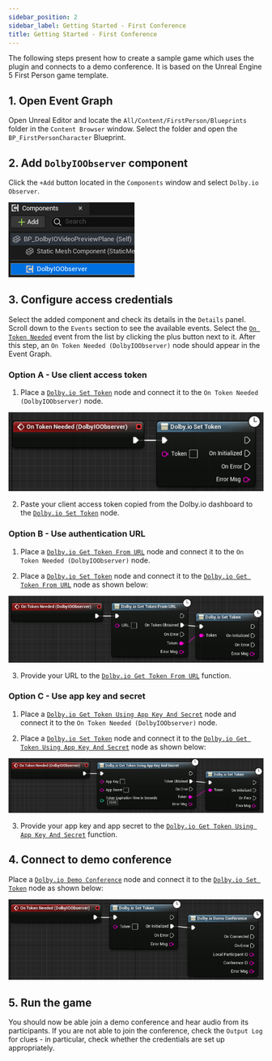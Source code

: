 ```yaml
---
sidebar_position: 2
sidebar_label: Getting Started - First Conference
title: Getting Started - First Conference
---
```


The following steps present how to create a sample game which uses the plugin and connects to a demo conference. It is based on the Unreal Engine 5 First Person game template.

## 1. Open Event Graph
Open Unreal Editor and locate the `All/Content/FirstPerson/Blueprints` folder in the `Content Browser` window. Select the folder and open the `BP_FirstPersonCharacter` Blueprint.

## 2. Add `DolbyIOObserver` component
Click the `+Add` button located in the `Components` window and select `Dolby.io Observer`.

![](../../static/img/first-conf-observer-component.png)

## 3. Configure access credentials
Select the added component and check its details in the `Details` panel. Scroll down to the `Events` section to see the available events. Select the [`On Token Needed`](../blueprints/events#on-token-needed) event from the list by clicking the plus button next to it. After this step, an `On Token Needed (DolbyIOObserver)` node should appear in the Event Graph.

### Option A - Use client access token
1. Place a [`Dolby.io Set Token`](../blueprints/functions#dolbyio-set-token) node and connect it to the `On Token Needed (DolbyIOObserver)` node.

![](../../static/img/first-conf-set-token.png)

2. Paste your client access token copied from the Dolby.io dashboard to the [`Dolby.io Set Token`](../blueprints/functions#dolbyio-set-token) node.

### Option B - Use authentication URL
1. Place a [`Dolby.io Get Token From URL`](../blueprints/functions#dolbyio-get-token-from-url) node and connect it to the `On Token Needed (DolbyIOObserver)` node.

2. Place a [`Dolby.io Set Token`](../blueprints/functions#dolbyio-set-token) node and connect it to the [`Dolby.io Get Token From URL`](../blueprints/functions#dolbyio-get-token-from-url) node as shown below:

![](../../static/img/first-conf-get-token-from-url.png)

3. Provide your URL to the [`Dolby.io Get Token From URL`](../blueprints/functions#dolbyio-get-token-from-url) function.

### Option C - Use app key and secret
1. Place a [`Dolby.io Get Token Using App Key And Secret`](../blueprints/functions#dolbyio-get-token-using-app-key-and-secret) node and connect it to the `On Token Needed (DolbyIOObserver)` node.

2. Place a [`Dolby.io Set Token`](../blueprints/functions#dolbyio-set-token) node and connect it to the [`Dolby.io Get Token Using App Key And Secret`](../blueprints/functions#dolbyio-get-token-using-app-key-and-secret) node as shown below:

![](../../static/img/first-conf-get-token-using-key-secret.png)

3. Provide your app key and app secret to the [`Dolby.io Get Token Using App Key And Secret`](../blueprints/functions#dolbyio-get-token-using-app-key-and-secret) function.

## 4. Connect to demo conference
Place a [`Dolby.io Demo Conference`](../blueprints/functions#dolbyio-demo-conference) node and connect it to the [`Dolby.io Set Token`](../blueprints/functions#dolbyio-set-token) node as shown below:

![](../../static/img/first-conf-demo.png)

## 5. Run the game
You should now be able join a demo conference and hear audio from its participants. If you are not able to join the conference, check the `Output Log` for clues - in particular, check whether the credentials are set up appropriately.